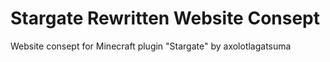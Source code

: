 # Stargate Rewritten Website Consept
Website consept for Minecraft plugin "Stargate" by axolotlagatsuma
